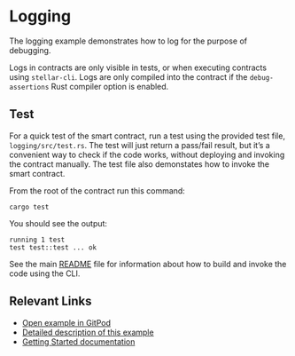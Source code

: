 # Logging
The logging example demonstrates how to log for the purpose of debugging.

Logs in contracts are only visible in tests, or when executing contracts using `stellar-cli`. Logs are only compiled into the contract if the `debug-assertions` Rust compiler option is enabled.

## Test
For a quick test of the smart contract, run a test using the provided test file, `logging/src/test.rs`. The test will just return a pass/fail result, but it’s a convenient way to check if the code works, without deploying and invoking the contract manually. The test file also demonstates how to invoke the smart contract. 

From the root of the contract run this command:

```
cargo test
```

You should see the output:

```
running 1 test
test test::test ... ok
```

See the main [README](../README.md) file for information about how to build and invoke the code using the CLI.

## Relevant Links
- [Open example in GitPod](https://gitpod.io/#https://github.com/stellar/soroban-examples)
- [Detailed description of this example](https://developers.stellar.org/docs/build/smart-contracts/example-contracts/logging)
- [Getting Started documentation](https://developers.stellar.org/docs/build/smart-contracts/getting-started)

